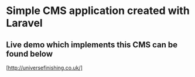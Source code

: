 ﻿# Simple CMS application created with Laravel
## Live demo which implements this CMS can be found below

[http://universefinishing.co.uk/]